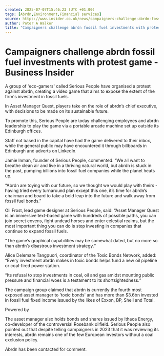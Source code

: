 ```yaml
---
created: 2025-07-07T15:46:23 (UTC +01:00)
tags: [Abrdn,Environment,Financial services]
source: https://www.insider.co.uk/news/campaigners-challenge-abrdn-fossil-fuel-33112193
author: Peter A Walker
title: "Campaigners challenge abrdn fossil fuel investments with protest game - Business Insider"
---
```


# Campaigners challenge abrdn fossil fuel investments with protest game - Business Insider

A group of 'eco-gamers' called Serious People have organised a protest against abrdn, creating a video game that aims to expose the extent of the firm's investment in fossil fuels.

In Asset Manager Quest, players take on the role of abrdn’s chief executive, with decisions to be made on its sustainable future.

To promote this, Serious People are today challenging employees and abrdn leadership to play the game via a portable arcade machine set up outside its Edinburgh offices.

Staff not based in the capital have had the game delivered to their inbox, while the general public may have encountered it through billboards in Edinburgh and adverts on LinkedIn.

Jamie Inman, founder of Serious People, commented: “We all want to breathe clean air and live in a thriving natural world, but abrdn is stuck in the past, pumping billions into fossil fuel companies while the planet heats up.

“Abrdn are toying with our future, so we thought we would play with theirs - having tried every turnaround plan except this one, it’s time for abrdn’s chairman and board to take a bold leap into the future and walk away from fossil fuel bonds.”

Oli Frost, lead game designer at Serious People, said: “Asset Manager Quest is an immersive text-based game with hundreds of possible paths, you can join secret covens, fight undead horses and enter celestial realms, but the most important thing you can do is stop investing in companies that continue to expand fossil fuels.

“The game’s graphical capabilities may be somewhat dated, but no more so than abrdn’s disastrous investment strategy.“

Alice Delemare Tangpuori, coordinator of the Toxic Bonds Network, added: “Every investment abrdn makes in toxic bonds helps fund a new oil pipeline or coal-fired power station.

“Its refusal to stop investments in coal, oil and gas amidst mounting public pressure and financial woes is a testament to its shortsightedness.“

The campaign group claimed that abrdn is currently the fourth most exposed asset manager to 'toxic bonds' and has more than $3.6bn invested in fossil fuel fixed income issued by the likes of Exxon, BP, Shell and Total.

Powered by 

The asset manager also holds bonds and shares issued by Ithaca Energy, co-developer of the controversial Rosebank oilfield. Serious People also pointed out that despite telling campaigners in 2023 that it was reviewing its interests, abrdn remains one of the few European investors without a coal exclusion policy.

Abrdn has been contacted for comment.